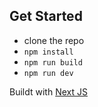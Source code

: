 ## Get Started
- clone the repo
- `npm install`
- `npm run build`
- `npm run dev`

Buildt with [Next JS](https://nextjs.org/)